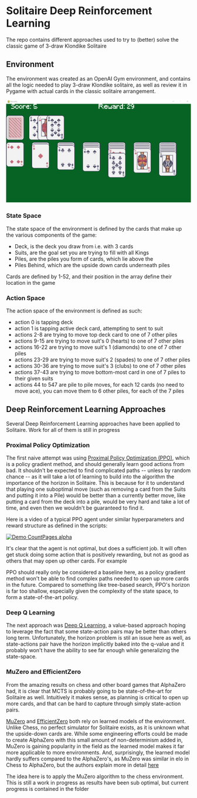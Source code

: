# Solitaire Deep Reinforcement Learning

The repo contains different approaches used to try to (better) solve the classic game of 3-draw Klondike Solitaire

## Environment

The environment was created as an OpenAI Gym environment, and contains all the logic needed to play 3-draw Klondike solitaire, as well as review it in Pygame with actual cards in the classic solitaire arrangement.

![Solitaire PPO Video](/img/solitaire-screen.PNG)

### State Space

The state space of the environment is defined by the cards that make up the various components of the game:
- Deck, is the deck you draw from i.e. with 3 cards
- Suits, are the goal set you are trying to fill with all Kings
- Piles, are the piles you form of cards, which lie above the
- Piles Behind, which are the upside down cards underneath piles

Cards are defined by 1-52, and their position in the array define their location in the game

### Action Space

The action space of the environment is defined as such:

- action 0 is tapping deck
- action 1 is tapping active deck card, attempting to sent to suit
- actions 2-8 are trying to move top deck card to one of 7 other piles
- actions 9-15 are trying to move suit's 0 (hearts) to one of 7 other piles
- actions 16-22 are trying to move suit's 1 (diamonds) to one of 7 other piles
- actions 23-29 are trying to move suit's 2 (spades) to one of 7 other piles
- actions 30-36 are trying to move suit's 3 (clubs) to one of 7 other piles
- actions 37-43 are trying to move bottom-most card in one of 7 piles to their given suits
- actions 44 to 547 are pile to pile moves, for each 12 cards (no need to move ace), you can move them to 6 other piles, for each of the 7 piles

## Deep Reinforcement Learning Approaches

Several Deep Reinforcement Learning approaches have been applied to Solitaire. Work for all of them is still in progress

### Proximal Policy Optimization

The first naive attempt was using [Proximal Policy Optimization (PPO)](https://arxiv.org/abs/1707.06347), which is a policy gradient method, and should generally learn good actions from bad. It shouldn't be expected to find complicated paths -- unless by random chance -- as it will take a lot of learning to build into the algorithm the importance of the horizon in Solitaire. This is because for it to understand that playing one suboptimal move (such as removing a card from the Suits and putting it into a Pile) would be better than a currently better move, like putting a card from the deck into a pile, would be very hard and take a lot of time, and even then we wouldn't be guaranteed to find it.

Here is a video of a typical PPO agent under similar hyperparameters and reward structure as defined in the scripts:

[![Demo CountPages alpha](https://share.gifyoutube.com/KzB6Gb.gif)](https://www.youtube.com/watch?v=ek1j272iAmc)

It's clear that the agent is not optimal, but does a sufficient job. It will often get stuck doing some action that is positively rewarding, but not as good as others that may open up other cards. For example

PPO should really only be considered a baseline here, as a policy gradient method won't be able to find complex paths needed to open up more cards in the future. Compared to something like tree-based search, PPO's horizon is far too shallow, especially given the complexity of the state space, to form a state-of-the-art policy.

### Deep Q Learning

The next approach was [Deep Q Learning](https://arxiv.org/abs/1312.5602), a value-based approach hoping to leverage the fact that some state-action pairs may be better than others long term. Unfortunately, the horizon problem is stil an issue here as well, as state-actions pair have the horizon implicitly baked into the q-value and it probably won't have the ability to see far enough while generalizing the state-space.

### MuZero and EfficientZero

From the amazing results on chess and other board games that AlphaZero had, it is clear that MCTS is probably going to be state-of-the-art for Solitaire as well. Intuitively it makes sense, as planning is critical to open up more cards, and that can be hard to capture through simply state-action pairs.

[MuZero](https://arxiv.org/abs/1911.08265) and [EfficientZero](https://arxiv.org/abs/2111.00210) both rely on learned models of the environment. Unlike Chess, no perfect simulator for Solitaire exists, as it is unknown what the upside-down cards are. While some engineering efforts could be made to create AlphaZero with this small amount of non-determinism added in, MuZero is gaining popularity in the field as the learned model makes it far more applicable to more environments. And, surprisingly, the learned model hardly suffers compared to the AlphaZero's, as MuZero was similar in elo in Chess to AlphaZero, but the authors explain more in detail [here](https://arxiv.org/abs/1911.08265)

The idea here is to apply the MuZero algorithm to the chess environment. This is still a work in progress as results have been sub optimal, but current progress is contained in the folder